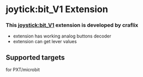 # joytick:bit_V1 Extension

### This [joystick:bit_V1](https://www.elecfreaks.com/learn-en/microbitExtensionModule/joystick_bit_v1.html) extension is developed by craflix

- extension has working analog buttons decoder
- extension can get lever values

## Supported targets
for PXT/microbit
